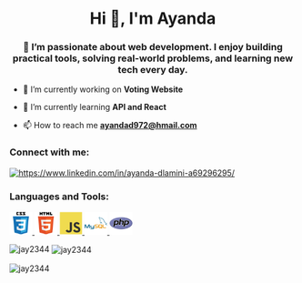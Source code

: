 <h1 align="center">Hi 👋, I'm Ayanda</h1>
<h3 align="center">🌱 I’m passionate about web development. I enjoy building practical tools, solving real-world problems, and learning new tech every day.</h3>

- 🔭 I’m currently working on **Voting Website**

- 🌱 I’m currently learning **API and React**

- 📫 How to reach me **ayandad972@hmail.com**

<h3 align="left">Connect with me:</h3>
<p align="left">
<a href="https://linkedin.com/in/https://www.linkedin.com/in/ayanda-dlamini-a69296295/" target="blank"><img align="center" src="https://raw.githubusercontent.com/rahuldkjain/github-profile-readme-generator/master/src/images/icons/Social/linked-in-alt.svg" alt="https://www.linkedin.com/in/ayanda-dlamini-a69296295/" height="30" width="40" /></a>
</p>

<h3 align="left">Languages and Tools:</h3>
<p align="left"> <a href="https://www.w3schools.com/css/" target="_blank" rel="noreferrer"> <img src="https://raw.githubusercontent.com/devicons/devicon/master/icons/css3/css3-original-wordmark.svg" alt="css3" width="40" height="40"/> </a> <a href="https://www.w3.org/html/" target="_blank" rel="noreferrer"> <img src="https://raw.githubusercontent.com/devicons/devicon/master/icons/html5/html5-original-wordmark.svg" alt="html5" width="40" height="40"/> </a> <a href="https://developer.mozilla.org/en-US/docs/Web/JavaScript" target="_blank" rel="noreferrer"> <img src="https://raw.githubusercontent.com/devicons/devicon/master/icons/javascript/javascript-original.svg" alt="javascript" width="40" height="40"/> </a> <a href="https://www.mysql.com/" target="_blank" rel="noreferrer"> <img src="https://raw.githubusercontent.com/devicons/devicon/master/icons/mysql/mysql-original-wordmark.svg" alt="mysql" width="40" height="40"/> </a> <a href="https://www.php.net" target="_blank" rel="noreferrer"> <img src="https://raw.githubusercontent.com/devicons/devicon/master/icons/php/php-original.svg" alt="php" width="40" height="40"/> </a> </p>

<p><img align="left" src="https://github-readme-stats.vercel.app/api/top-langs?username=jay2344&show_icons=true&locale=en&layout=compact" alt="jay2344" /></p>

<p>&nbsp;<img align="center" src="https://github-readme-stats.vercel.app/api?username=jay2344&show_icons=true&locale=en" alt="jay2344" /></p>

<p><img align="center" src="https://github-readme-streak-stats.herokuapp.com/?user=jay2344&" alt="jay2344" /></p>


